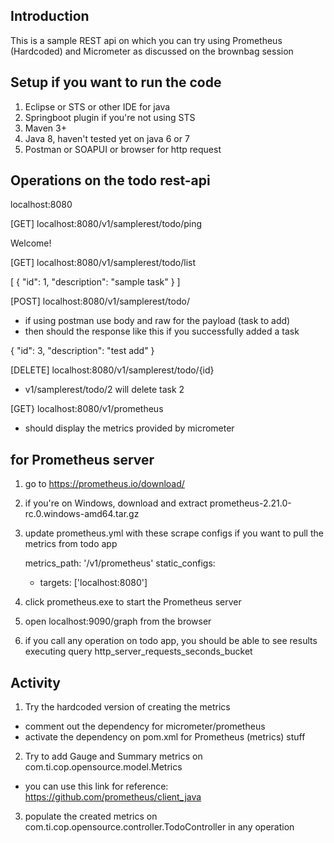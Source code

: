 ## Introduction

This is a sample REST api on which you can try using Prometheus (Hardcoded) and Micrometer as discussed on the brownbag session

## Setup if you want to run the code

1) Eclipse or STS or other IDE for java
2) Springboot plugin if you're not using STS
3) Maven 3+
4) Java 8, haven't tested yet on java 6 or 7
5) Postman or SOAPUI or browser for http request

## Operations on the todo rest-api

localhost:8080

[GET] localhost:8080/v1/samplerest/todo/ping

Welcome!

[GET] localhost:8080/v1/samplerest/todo/list

[
    {
        "id": 1,
        "description": "sample task"
    }
]

[POST] localhost:8080/v1/samplerest/todo/

* if using postman use body and raw for the payload (task to add)
* then should the response like this if you successfully added a task

{
    "id": 3,
    "description": "test add"
}

[DELETE] localhost:8080/v1/samplerest/todo/{id}

* v1/samplerest/todo/2 will delete task 2


[GET} localhost:8080/v1/prometheus

* should display the metrics provided by micrometer

## for Prometheus server

1) go to https://prometheus.io/download/
2) if you're on Windows, download and extract prometheus-2.21.0-rc.0.windows-amd64.tar.gz
3) update prometheus.yml with these scrape configs if you want to pull the metrics from todo app

    metrics_path: '/v1/prometheus'
    static_configs:
    - targets: ['localhost:8080']

4) click prometheus.exe to start the Prometheus server
5) open localhost:9090/graph from the browser
6) if you call any operation on todo app, you should be able to see results executing query
http_server_requests_seconds_bucket

## Activity

1) Try the hardcoded version of creating the metrics
- comment out the dependency for micrometer/prometheus
- activate the dependency on pom.xml for  Prometheus (metrics) stuff

2) Try to add Gauge and Summary metrics on com.ti.cop.opensource.model.Metrics
- you can use this link for reference: https://github.com/prometheus/client_java

3) populate the created metrics on com.ti.cop.opensource.controller.TodoController in any operation








